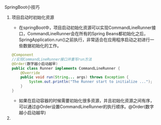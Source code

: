 SpringBoot小技巧

1. 项目启动时初始化资源

   * 在springBoot中，项目启动初始化资源可以实现CommandLineRunner接口，CommandLineRunner会在所有的Spring Beans都初始化之后，SpringApplication.run()之前执行，非常适合在应用程序启动之初进行一些数据初始化的工作。

   ```java
   @Component
   //实现CommandLineRunner接口并重写run方法
   @Order(数字越小启动越早)
   public class Runner implements CommandLineRunner {
       @Override
       public void run(String... args) throws Exception {
           System.out.println("The Runner start to initialize ...");
       }
   }
   ```

   * 如果在启动容器的时候需要初始化很多资源，并且初始化资源之间有序，可以通过@Order设置CommandLineRunner的执行顺序。@Order(数字越小启动越早)

2. 

